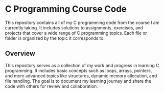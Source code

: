 # C Programming Course Code

This repository contains all of my C programming code from the course I am currently taking. It includes solutions to assignments, exercises, and projects that cover a wide range of C programming topics. Each file or folder is organized by the topic it corresponds to.

## Overview

This repository serves as a collection of my work and progress in learning C programming. It includes basic concepts such as loops, arrays, pointers, and more advanced topics like structures, dynamic memory allocation, and file handling. The goal is to document my learning journey and share the code with others for review and collaboration.
